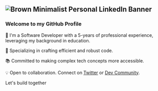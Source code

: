 ![Brown Minimalist Personal LinkedIn Banner](https://github.com/janellephalon/janellephalon/assets/95178236/46f15413-945e-4cdc-abba-50b321d93fe6)
---

### Welcome to my GitHub Profile 

👋 I'm a Software Developer with a 5-years of professional experience, leveraging my background in education. 

🔧 Specializing in crafting efficient and robust code.

📚 Committed to making complex tech concepts more accessible. 

💡 Open to collaboration. Connect on [Twitter](https://twitter.com/devreljanelle) or [Dev Community](https://dev.to/janellephalon).

Let's build together

